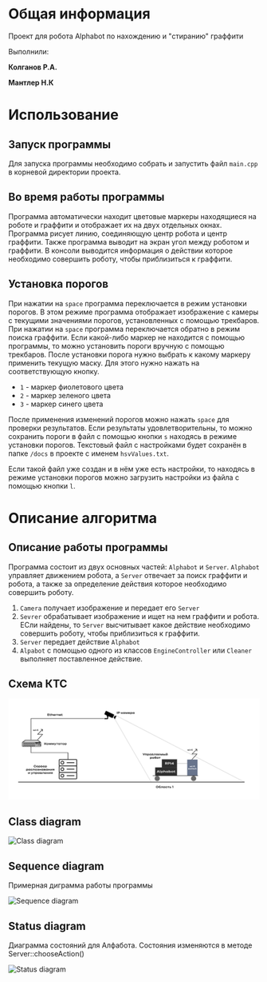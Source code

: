 # Общая информация
Проект для робота Alphabot по нахождению и "стиранию" граффити

Выполнили:

**Колганов Р.А.**

**Мантлер Н.К**
# Использование
## Запуск программы
Для запуска программы необходимо собрать и запустить файл `main.cpp` в корневой директории проекта.

## Во время работы программы
Программа автоматически находит цветовые маркеры находящиеся на роботе и граффити и отображает их на двух отдельных окнах. Программа рисует линию, соединяющую центр робота и центр граффити. Также программа выводит на экран угол между роботом и граффити. В консоли выводится информация о действии которое необходимо совершить роботу, чтобы приблизиться к граффити.

## Установка порогов
При нажатии на `space` программа переключается в режим установки порогов. В этом режиме программа отображает изображение с камеры с текущими значениями порогов, установленных с помощью трекбаров. При нажатии на `space` программа переключается обратно в режим поиска граффити. Если какой-либо маркер не находится с помощью программы, то можно установить пороги вручную с помощью трекбаров. После установки порога нужно выбрать к какому маркеру применить текущую маску. Для этого нужно нажать на соответствующую кнопку.
* `1` - маркер фиолетового цвета
* `2` - маркер зеленого цвета
* `3` - маркер синего цвета

После применения изменений порогов можно нажать `space` для проверки результатов. Если результаты удовлетворительны, то можно сохранить пороги в файл с помощью кнопки `s` находясь в режиме установки порогов. Текстовый файл с настройками будет сохранён в папке `/docs` в проекте с именем `hsvValues.txt`.

Если такой файл уже создан и в нём уже есть настройки, то находясь в режиме установки порогов можно загрузить настройки из файла с помощью кнопки `l`.

# Описание алгоритма
## Описание работы программы
Программа состоит из двух основных частей: `Alphabot` и `Server`. `Alphabot` управляет движением робота, а `Server` отвечает за поиск граффити и робота, а также за определение действия которое необходимо совершить роботу.

1. `Camera` получает изображение и передает его `Server`
2. `Sevrer` обрабатывает изображение и ищет на нем граффити и робота. ЕСли найдены, то `Server` высчитывает какое действие необходимо совершить роботу, чтобы приблизиться к граффити.
3. `Server` передает действие `Alphabot`
4. `Alpabot` с помощью одного из классов `EngineController` или `Cleaner` выполняет поставленное действие.

## Схема КТС
![Схема КТС](https://github.com/kolganovr/Alphabot/raw/main/docs/KTC.png)

## Class diagram
![Class diagram](http://www.plantuml.com/plantuml/proxy?src=https://raw.githubusercontent.com/kolganovr/Alphabot/main/plantUML.wsd#1)

## Sequence diagram
Примерная диграмма работы программы

![Sequence diagram](https://www.plantuml.com/plantuml/proxy?src=https://raw.githubusercontent.com/kolganovr/Alphabot/dev/docs/sequence_diagram.wsd)

## Status diagram
Диаграмма состояний для Алфабота. Состояния изменяются в методе Server::chooseAction()

![Status diagram](https://www.plantuml.com/plantuml/proxy?src=https://raw.githubusercontent.com/kolganovr/Alphabot/dev/docs/status_diagram.wsd)